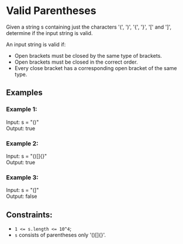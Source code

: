 # Valid Parentheses

Given a string s containing just the characters '(', ')', '{', '}', '[' and ']', determine if the input string is valid.

An input string is valid if:  
 - Open brackets must be closed by the same type of brackets.  
 - Open brackets must be closed in the correct order.  
 - Every close bracket has a corresponding open bracket of the same type.  

## Examples

### Example 1:

Input: s = "()"  
Output: true  

### Example 2:

Input: s = "()[]{}"  
Output: true  

### Example 3:

Input: s = "(]"  
Output: false  

## Constraints:

 - `1 <= s.length <= 10^4`;
 - `s` consists of parentheses only '()[]{}'.
